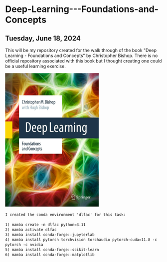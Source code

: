 # Deep-Learning---Foundations-and-Concepts

## Tuesday, June 18, 2024

This will be my repository created for the walk through of the book "Deep Learning - Foundations and Concepts" by Christopher Bishop. There is no official repository associated with this book but I thought creating one could be a useful learning exercise.

<img src="images/Deep-Learning-Foundations-and-Concepts.jpg" alt="Deep Learning - Foundations and Concepts" width="300">


    I created the conda environment 'dlfac' for this task: 

    1) mamba create -n dlfac python=3.11
    2) mamba activate dlfac
    3) mamba install conda-forge::jupyterlab
    4) mamba install pytorch torchvision torchaudio pytorch-cuda=11.8 -c pytorch -c nvidia
    5) mamba install conda-forge::scikit-learn
    6) mamba install conda-forge::matplotlib